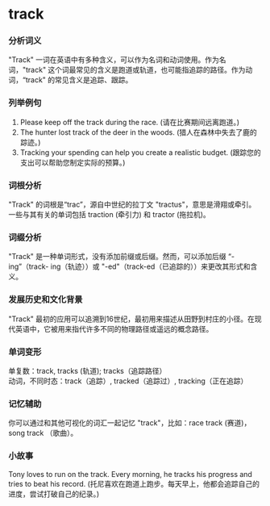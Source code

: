 # track

### 分析词义

  

"Track" 一词在英语中有多种含义，可以作为名词和动词使用。作为名词，"track" 这个词最常见的含义是跑道或轨道，也可能指追踪的路径。作为动词，“track" 的常见含义是追踪、跟踪。

  

### 列举例句

  

1.  Please keep off the track during the race. (请在比赛期间远离跑道。)
2.  The hunter lost track of the deer in the woods. (猎人在森林中失去了鹿的踪迹。)
3.  Tracking your spending can help you create a realistic budget. (跟踪您的支出可以帮助您制定实际的预算。)

  

### 词根分析

  

"Track" 的词根是“trac”，源自中世纪的拉丁文 "tractus"，意思是滑翔或牵引。一些与其有关的单词包括 traction (牵引力) 和 tractor (拖拉机)。

  

### 词缀分析

  

"Track" 是一种单词形式，没有添加前缀或后缀。然而，可以添加后缀 “-ing”（track- ing（轨迹））或 "-ed"（track-ed（已追踪的））来更改其形式和含义。

  

### 发展历史和文化背景

  

"Track" 最初的应用可以追溯到16世纪，最初用来描述从田野到村庄的小径。在现代英语中，它被用来指代许多不同的物理路径或遥远的概念路径。

  

### 单词变形

  

单复数：track, tracks (轨道); tracks（追踪路径）  
动词，不同时态：track（追踪）, tracked（追踪过）, tracking（正在追踪）

  

### 记忆辅助

  

你可以通过和其他可视化的词汇一起记忆 "track"，比如：race track (赛道)，song track （歌曲）。

  

### 小故事

  

Tony loves to run on the track. Every morning, he tracks his progress and tries to beat his record. (托尼喜欢在跑道上跑步。每天早上，他都会追踪自己的进度，尝试打破自己的纪录。)
